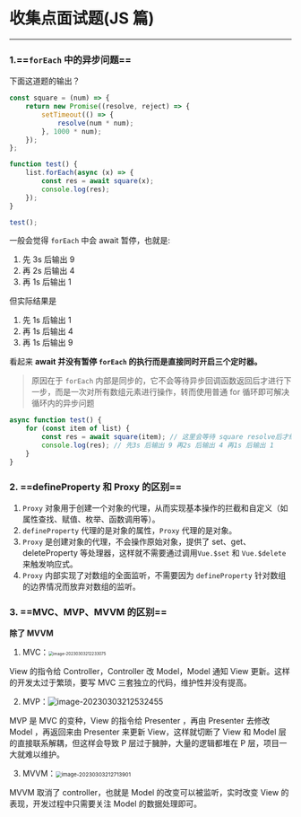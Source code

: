 # 收集点面试题(JS 篇)

---

### 1.==`forEach` 中的异步问题==

下面这道题的输出？

```javascript
const square = (num) => {
    return new Promise((resolve, reject) => {
        setTimeout(() => {
            resolve(num * num);
        }, 1000 * num);
    });
};

function test() {
    list.forEach(async (x) => {
        const res = await square(x);
        console.log(res);
    });
}

test();
```

一般会觉得 `forEach` 中会 await 暂停，也就是:

1. 先 3s 后输出 9
2. 再 2s 后输出 4
3. 再 1s 后输出 1

但实际结果是

1. 先 1s 后输出 1
2. 再 1s 后输出 4
3. 再 1s 后输出 9

看起来 **await 并没有暂停 `forEach` 的执行而是直接同时开启三个定时器。**

> 原因在于 `forEach` 内部是同步的，它不会等待异步回调函数返回后才进行下一步，而是一次对所有数组元素进行操作，转而使用普通 for 循环即可解决循环内的异步问题

```javascript
async function test() {
    for (const item of list) {
        const res = await square(item); // 这里会等待 square resolve后才继续进行
        console.log(res); // 先3s 后输出 9 再2s 后输出 4 再1s 后输出 1
    }
}
```

### 2. ==defineProperty 和 Proxy 的区别==

1. `Proxy` 对象用于创建一个对象的代理，从而实现基本操作的拦截和自定义（如属性查找、赋值、枚举、函数调用等）。
2. `defineProperty` 代理的是对象的属性，`Proxy` 代理的是对象。
3. `Proxy` 是创建对象的代理，不会操作原始对象，提供了 set、get、deleteProperty 等处理器，这样就不需要通过调用`Vue.$set` 和 `Vue.$delete` 来触发响应式。
4. `Proxy` 内部实现了对数组的全面监听，不需要因为 `defineProperty` 针对数组的边界情况而放弃对数组的监听。

### 3. ==MVC、MVP、MVVM 的区别==

**除了 MVVM**

1. MVC：<img src="S:\daily-practice\笔记\面试题\JS.assets\image-20230303212233075.png" alt="image-20230303212233075" style="zoom: 50%;" />

View 的指令给 Controller，Controller 改 Model，Model 通知 View 更新。这样的开发太过于繁琐，要写 MVC 三套独立的代码，维护性并没有提高。

2. MVP：![image-20230303212532455](S:\daily-practice\笔记\面试题\JS.assets\image-20230303212532455.png)

MVP 是 MVC 的变种，View 的指令给 Presenter ，再由 Presenter 去修改 Model ，再返回来由 Presenter 来更新 View，这样就切断了 View 和 Model 层的直接联系解耦，但这样会导致 P 层过于臃肿，大量的逻辑都堆在 P 层，项目一大就难以维护。

3. MVVM：<img src="S:\daily-practice\笔记\面试题\JS.assets\image-20230303212713901.png" alt="image-20230303212713901" style="zoom:67%;" />

MVVM 取消了 controller，也就是 Model 的改变可以被监听，实时改变 View 的表现，开发过程中只需要关注 Model 的数据处理即可。
